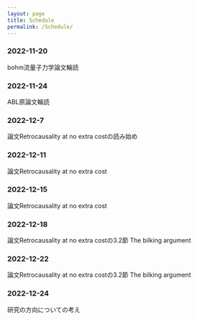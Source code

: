 ```yaml
---
layout: page
title: Schedule
permalink: /Schedule/
---
```


### 2022-11-20
bohm流量子力学論文輪読

### 2022-11-24

ABL原論文輪読


### 2022-12-7

論文Retrocausality at no extra costの読み始め

### 2022-12-11
 
論文Retrocausality at no extra cost

### 2022-12-15

論文Retrocausality at no extra cost

### 2022-12-18

論文Retrocausality at no extra costの3.2節 The bilking argument

### 2022-12-22

論文Retrocausality at no extra costの3.2節 The bilking argument

### 2022-12-24

研究の方向についての考え
